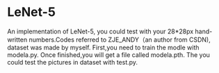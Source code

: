# LeNet-5
An implementation of LeNet-5, you could test with your 28*28px hand-written numbers.Codes referred to ZJE_ANDY（an author from CSDN), dataset was made by myself.
First,you need to train the modle with modela.py. Once finished,you will get a file called modela.pth.
The you could test the pictures in dataset with test.py.
